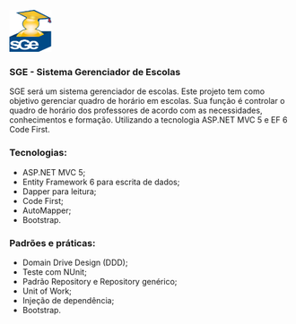 <img src="https://github.com/EvertonAlmeida/ProjetoEnsalamento/blob/master/EA.ProjetoEnsalamento.Preesentation.MVC/Content/Images/sge_inlogo.png" width="75" height="75" /><h3>SGE - Sistema Gerenciador de Escolas</h3>

SGE será um sistema gerenciador de escolas. Este projeto tem como objetivo gerenciar quadro de horário em escolas. Sua função é controlar o quadro de horário dos professores de acordo com as necessidades, conhecimentos e formação. Utilizando a tecnologia ASP.NET MVC 5 e EF 6 Code First.

### Tecnologias:

* ASP.NET MVC 5;
* Entity Framework 6 para escrita de dados;
* Dapper para leitura;
* Code First;
* AutoMapper;
* Bootstrap.

### Padrões e práticas:

* Domain Drive Design (DDD);
* Teste com NUnit;
* Padrão Repository e Repository genérico;
* Unit of Work;
* Injeção de dependência;
* Bootstrap.
